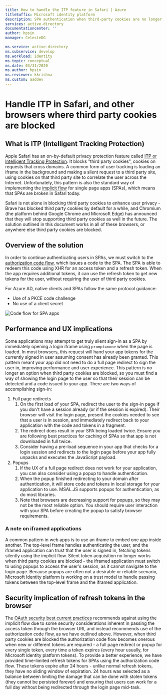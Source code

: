 ```yaml
---
title: How to handle the ITP feature in Safari | Azure
titleSuffix: Microsoft identity platform
description: SPA authentication when third-party cookies are no longer allowed.
services: active-directory
documentationcenter: ''
author: hpsin
manager: CelesteDG

ms.service: active-directory
ms.subservice: develop
ms.workload: identity
ms.topic: conceptual
ms.date: 03/31/2020
ms.author: hpsin
ms.reviewer: kkrishna
ms.custom: aaddev
---
```

# Handle ITP in Safari, and other browsers where third party cookies are blocked

## What is ITP (Intelligent Tracking Protection)

Apple Safari has an on-by-default privacy protection feature called [ITP or Intelligent Tracking Protection](https://webkit.org/tracking-prevention-policy/).  It blocks "third party cookies", cookies on requests that cross domains. A common form of user tracking is loading an iframe in the background and making a silent request to a third party site, using cookies on that  third party site to correlate the user across the Internet.  Unfortunately, this pattern is also the standard way of implementing the [implicit flow](v2-oauth2-implicit-grant-flow.md) for single page apps (SPAs), which means that SPAs are broken in Safari today.

Safari is not alone in blocking third party cookies to enhance user privacy - Brave has blocked third party cookies by default for a while, and Chromium (the platform behind Google Chrome and Microsoft Edge) has announced that they will stop supporting third party cookies as well in the future.  The solution outlined in this document works in all of these browsers, or anywhere else third party cookies are blocked.  

## Overview of the solution

In order to continue authenticating users in SPAs, we must switch to the [authorization code flow](v2-oauth2-auth-code-flow), which issues a code to the SPA. The SPA is able to redeem this code using XHR for an access token and a refresh token.  When the app requires additional tokens, it can use the refresh token to get new tokens for the user, without requiring the user of third party cookies.  

For Azure AD, native clients and SPAs follow the same protocol guidance: 

* Use of a PKCE code challenge
* No use of a client secret

![Code flow for SPA apps](media/v2-oauth-auth-code-spa/active-directory-oauth-code-spa.png)

## Performance and UX implications

Some applications may attempt to get truly silent sign-in as a SPA by immediately opening a login iframe using `prompt=none` when the page is loaded. In most browsers, this request will hand your app tokens for the currently signed in user assuming consent has already been granted.  This pattern meant your app did not need to do a full page redirect to sign the user in, improving performance and user experience.  This pattern is no longer an option when third party cookies are blocked, so you must find a way of showing the login page to the user so that their session can be detected and a code issued to your app.  There are two ways of accomplishing sign-in:

1. Full page redirects
    1. On the first load of your SPA, redirect the user to the sign-in page if you don't have a session already (or if the session is expired).  Their browser will visit the login page, present the cookies needed to see that a user is in session, and immediately redirect back to your application with the code and tokens in a fragment.
    1. The redirect does result in your SPA being loaded twice.  Ensure you are following best practices for caching of SPAs so that app is not downloaded in full twice.
    1. Consider having a pre-load sequence in your app that checks for a login session and redirects to the login page before your app fully unpacks and executes the JavaScript payload.
1. Popups
    1. If the UX of a full page redirect does not work for your application, you can also consider using a popup to handle authentication.  
    1. When the popup finished redirecting to your domain after authentication, it will store code and tokens in local storage for your application to use. MSAL.JS supports popups for authentication, as do most libraries.
    1. Note that browsers are decreasing support for popups, so they may not be the most reliable option.  You should require user interaction with your SPA before creating the popup to satisfy browser requirements.

### A note on iframed applications

A common pattern in web apps is to use an iframe to embed one app inside another.  The top-level frame handles authenticating the user, and the iframed application can trust that the user is signed in, fetching tokens silently using the implicit flow. Silent token acquisition no longer works when third party cookies are blocked - the iframed application must switch to using popups to access the user's session, as it cannot navigate to the login page.  Because popups are often not a desirable or reliable scenario, Microsoft Identity platform is working on a trust model to handle passing tokens between the top-level frame and the iframed application.

## Security implication of refresh tokens in the browser

The [OAuth security best current practices](https://tools.ietf.org/html/draft-ietf-oauth-security-topics-14) recommends against using the implicit flow due to some security considerations inherent in passing the access token through the browser URI, and instead recommends use of the authorization code flow, as we have outlined above.  However, when third party cookies are blocked the authorization code flow becomes onerous when new or different tokens are required - a full page redirect or popup for every single token, every time a token expires (every hour usually, for Microsoft identity platform tokens). To provide a better experience, we have provided time-limited refresh tokens for SPAs using the authorization code flow.  These tokens expire after 24 hours - unlike normal refresh tokens, they have no sliding window of expiration.  24 hours was selected as a balance between limiting the damage that can be done with stolen tokens (they cannot be persisted forever) and ensuring that users can work for a full day without being redirected through the login page mid-task.
